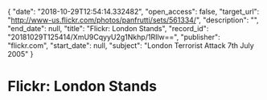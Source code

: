 {
  "date": "2018-10-29T12:54:14.332482", 
  "open_access": false, 
  "target_url": "http://www-us.flickr.com/photos/panfrutti/sets/561334/", 
  "description": "", 
  "end_date": null, 
  "title": "Flickr: London Stands", 
  "record_id": "20181029T125414/XmU9CqyyU2g1Nkhp/1RIlw==", 
  "publisher": "flickr.com", 
  "start_date": null, 
  "subject": "London Terrorist Attack 7th July 2005"
}

# Flickr: London Stands

